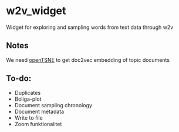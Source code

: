 # w2v_widget
Widget for exploring and sampling words from text data through w2v


## Notes
We need [openTSNE](https://opentsne.readthedocs.io/en/latest/installation.html) to get doc2vec embedding of topic documents

## To-do:

- Duplicates
- Boliga-plot
- Document sampling chronology
- Document metadata
- Write to file
- Zoom funktionalitet